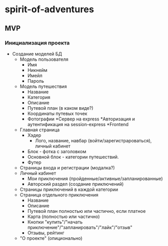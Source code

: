 # spirit-of-adventures

## MVP

### Инициализация проекта
* Создание моделей БД
  * Модель пользователя
    * Имя
    * Никнейм
    * Имейл
    * Пароль
  * Модель путешествия
    * Название
    * Категория
    * Описание
    * Путевой план (в каком виде?)
    * Координаты путевых точек
    * Фотографии
*Сервер на express
*Авторизация и аутентификация на session-express
*Frontend
  * Главная страница
    * Хэдер
      * Лого, название, навбар (войти/зарегистрароваться), личный кабинет
    * Блок - фотка с заголовком
    * Основной блок - категории путешествий.
    * Футер
  * Страницы входа и регистрации (модалка?)
  * Личный кабинет
    * Мои приключения (пройденные/активные/запланированные)
    * Авторский раздел (создание приключений)
  * Страницы приключений в каждой категории
  * Страница отдельного приключения
    * Название
    * Описание
    * Путевой план полностью или частично, если платное
    * Карта (полностью или частично)
    * Кнопки "купить"/"начать приключение"/"запланировать"/"лайк"/"отзыв"
    * Отзывы, рейтинг
  * "О проекте" (опиционально)
